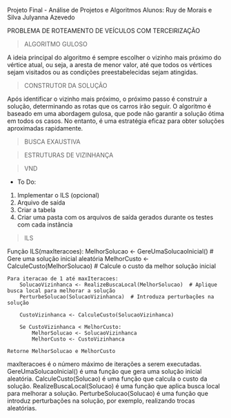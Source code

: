 Projeto Final - Análise de Projetos e Algoritmos
Alunos: Ruy de Morais e Silva
        Julyanna Azevedo

PROBLEMA DE ROTEAMENTO DE VEÍCULOS COM TERCEIRIZAÇÃO

> ALGORITMO GULOSO

A ideia principal do algoritmo é sempre escolher o vizinho mais próximo do vértice atual, ou seja, a aresta de menor valor, até que todos os vértices sejam visitados ou as condições preestabelecidas sejam atingidas.

> CONSTRUTOR DA SOLUÇÃO

Após identificar o vizinho mais próximo, o próximo passo é construir a solução, determinando as rotas que os carros irão seguir.
O algoritmo é baseado em uma abordagem gulosa, que pode não garantir a solução ótima em todos os casos. No entanto, é uma estratégia eficaz para obter soluções aproximadas rapidamente.

> BUSCA EXAUSTIVA

> ESTRUTURAS DE VIZINHANÇA

> VND

- To Do:
1. Implementar o ILS (opcional)
2. Arquivo de saída
3. Criar a tabela
4. Criar uma pasta com os arquivos de saída gerados durante os testes com cada instância


> ILS

Função ILS(maxIteracoes):
    MelhorSolucao <- GereUmaSolucaoInicial()  # Gere uma solução inicial aleatória
    MelhorCusto <- CalculeCusto(MelhorSolucao)  # Calcule o custo da melhor solução inicial

    Para iteracao de 1 até maxIteracoes:
        SolucaoVizinhanca <- RealizeBuscaLocal(MelhorSolucao)  # Aplique busca local para melhorar a solução
        PerturbeSolucao(SolucaoVizinhanca)  # Introduza perturbações na solução

        CustoVizinhanca <- CalculeCusto(SolucaoVizinhanca)

        Se CustoVizinhanca < MelhorCusto:
            MelhorSolucao <- SolucaoVizinhanca
            MelhorCusto <- CustoVizinhanca

    Retorne MelhorSolucao e MelhorCusto

maxIteracoes é o número máximo de iterações a serem executadas.
GereUmaSolucaoInicial() é uma função que gera uma solução inicial aleatória.
CalculeCusto(Solucao) é uma função que calcula o custo da solução.
RealizeBuscaLocal(Solucao) é uma função que aplica busca local para melhorar a solução.
PerturbeSolucao(Solucao) é uma função que introduz perturbações na solução, por exemplo, realizando trocas aleatórias.